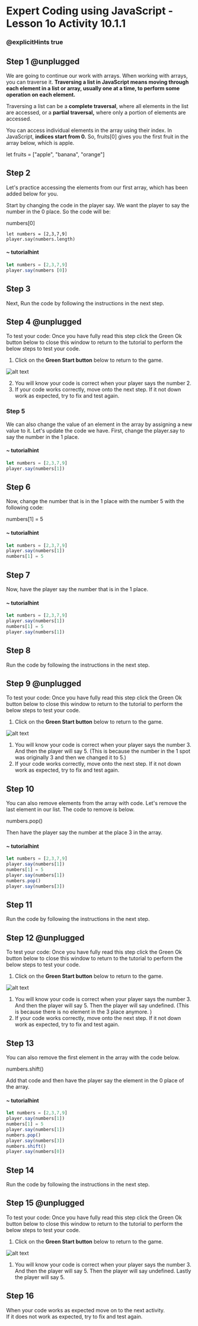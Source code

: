 # Expert Coding using JavaScript - Lesson 1o Activity 10.1.1

### @explicitHints true

## Step 1 @unplugged
We are going to continue our work with arrays. When working with arrays, you can traverse it.  **Traversing a list in JavaScript means moving through each element in a list or array, usually one at a time, to perform some operation on each element.**

Traversing a list can be a **complete traversal**, where all elements in the list are accessed, or a **partial traversal,** where only a portion of elements are accessed. 

 You can access individual elements in the array using their index. In JavaScript, **indices start from 0.** So, fruits[0] gives you the first fruit in the array below, which is apple. 

let fruits = ["apple", "banana", "orange"]

## Step 2
Let's practice accessing the elements from our first array, which has been added below for you. 

Start by changing the code in the player say.  We want the player to say the number in the 0 place.  So the code will be:

numbers[0]

```template
let numbers = [2,3,7,9]
player.say(numbers.length)

```

#### ~ tutorialhint

```javascript
let numbers = [2,3,7,9]
player.say(numbers [0])
```

## Step 3
Next, Run the code by following the instructions in the next step.


## Step 4 @unplugged
To test your code:
Once you have fully read this step click the Green Ok button below to close this window to return to the tutorial to perform the below steps to test your code.

1. Click on the **Green Start button** below to return to the game.



![alt text](https://expertjs.codingcredentials.com/Lesson1/1.1/1.JPG?raw=true  "Start")

2.  You will know your code is correct when your player says the number 2.  
3.  If your code works correctly, move onto the next step. If it not down work as expected, try to fix and test again.


### Step 5
We can also change the value of an element in the array by assigning a new value to it. Let's update the code we have.  First, change the player.say to say the number in the 1 place.  


#### ~ tutorialhint

```javascript
let numbers = [2,3,7,9]
player.say(numbers[1])
```

## Step 6
Now, change the number that is in the 1 place with the number 5 with the following code:

numbers[1] = 5

#### ~ tutorialhint

```javascript
let numbers = [2,3,7,9]
player.say(numbers[1])
numbers[1] = 5
```

## Step 7
Now, have the player say the number that is in the 1 place. 


#### ~ tutorialhint

```javascript
let numbers = [2,3,7,9]
player.say(numbers[1])
numbers[1] = 5
player.say(numbers[1])
```


## Step 8

Run the code by following the instructions in the next step.


## Step 9 @unplugged
To test your code:
Once you have fully read this step click the Green Ok button below to close this window to return to the tutorial to perform the below steps to test your code.

1. Click on the **Green Start button** below to return to the game.



![alt text](https://expertjs.codingcredentials.com/Lesson1/1.1/1.JPG?raw=true  "Start")

1.  You will know your code is correct when your player says the number 3. And then the player will say 5. (This is because the number in the 1 spot was originally 3 and then we changed it to 5.)
2.  If your code works correctly, move onto the next step. If it not down work as expected, try to fix and test again.

## Step 10
You can also remove elements from the array with code.  Let's remove the last element in our list. The code to remove is below. 

numbers.pop()

Then have the player say the number at the place 3 in the array. 
#### ~ tutorialhint

```javascript
let numbers = [2,3,7,9]
player.say(numbers[1])
numbers[1] = 5
player.say(numbers[1])
numbers.pop()
player.say(numbers[3])
```
## Step 11

Run the code by following the instructions in the next step.


## Step 12 @unplugged
To test your code:
Once you have fully read this step click the Green Ok button below to close this window to return to the tutorial to perform the below steps to test your code.

1. Click on the **Green Start button** below to return to the game.



![alt text](https://expertjs.codingcredentials.com/Lesson1/1.1/1.JPG?raw=true  "Start")

1.  You will know your code is correct when your player says the number 3. And then the player will say 5. Then the player will say undefined. (This is because there is no element in the 3 place anymore. )
2.  If your code works correctly, move onto the next step. If it not down work as expected, try to fix and test again.

## Step 13
You can also remove the first element in the array with the code below. 

numbers.shift()

Add that code and then have the player say the element in the 0 place of the array. 

#### ~ tutorialhint

```javascript
let numbers = [2,3,7,9]
player.say(numbers[1])
numbers[1] = 5
player.say(numbers[1])
numbers.pop()
player.say(numbers[3])
numbers.shift()
player.say(numbers[0])
```

## Step 14
Run the code by following the instructions in the next step.


## Step 15 @unplugged
To test your code:
Once you have fully read this step click the Green Ok button below to close this window to return to the tutorial to perform the below steps to test your code.

1. Click on the **Green Start button** below to return to the game.



![alt text](https://expertjs.codingcredentials.com/Lesson1/1.1/1.JPG?raw=true  "Start")

1.  You will know your code is correct when your player says the number 3. And then the player will say 5. Then the player will say undefined. Lastly the player will say 5. 

## Step 16
When your code works as expected move on to the next activity.  
If it does not work as expected, try to fix and test again.
